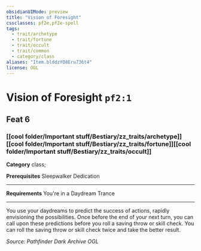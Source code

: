 ```yaml
---
obsidianUIMode: preview
title: "Vision of Foresight"
cssclasses: pf2e,pf2e-spell
tags:
  - trait/archetype
  - trait/fortune
  - trait/occult
  - trait/common
  - category/class
aliases: "Item.blddzYO8Eru736t4"
license: OGL
---
```

# Vision of Foresight `pf2:1`
## Feat 6
### [[cool folder/Important stuff/Bestiary/zz_traits/archetype]][[cool folder/Important stuff/Bestiary/zz_traits/fortune]][[cool folder/Important stuff/Bestiary/zz_traits/occult]]

**Category** class; 



**Prerequisites** Sleepwalker Dedication
* * *
**Requirements** You're in a Daydream Trance

* * *

You use your daydreams to predict the success of actions, rapidly envisioning the possibilities. Once before the end of your next turn, you can call upon these predictions before you roll a saving throw or skill check. You can roll the saving throw or skill check twice and take the better result.

*Source: Pathfinder Dark Archive*
*OGL*
